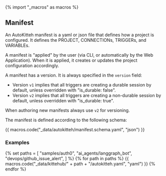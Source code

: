 {% import "_macros" as macros %}

## Manifest

An AutoKitteh manifest is a yaml or json file that defines how a project is configured.
It defines the PROJECT, CONNECTIONs, TRIGGERs, and VARIABLEs.

A manifest is "applied" by the user (via CLI, or automatically by the Web Application). When it is applied, it creates or updates the project configuration accordingly.

A manifest has a version. It is always specified in the `version` field:

- Version `v1` implies that all triggers are creating a durable session by default, unless overridden with "is_durable: false".
- Version `v2` implies that all triggers are creating a non-durable session by default, unless overridden with "is_durable: true".

When authoring new manifests always use `v2` for versioning.

The manifest is defined according to the following schema:

{{ macros.code("_data/autokitteh/manifest.schema.yaml", "json") }}

### Examples

{% set paths = [
    "samples/auth0",
    "ai_agents/langgraph_bot",
    "devops/github_issue_alert",
  ] %}
{% for path in paths %}
{{ macros.code("_data/kittehub/" + path + "/autokitteh.yaml", "yaml") }}
{% endfor %}
